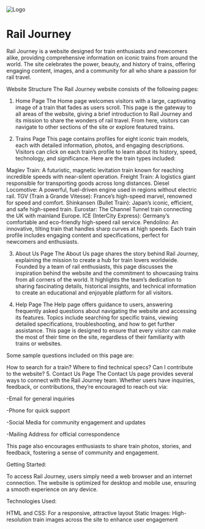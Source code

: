 
![Logo](https://cdn-icons-png.flaticon.com/128/713/713309.png)

# Rail Journey

Rail Journey is a website designed for train enthusiasts and newcomers alike, providing comprehensive information on iconic trains from around the world. The site celebrates the power, beauty, and history of trains, offering engaging content, images, and a community for all who share a passion for rail travel.

Website Structure
The Rail Journey website consists of the following pages:

1. Home Page
The Home page welcomes visitors with a large, captivating image of a train that fades as users scroll. This page is the gateway to all areas of the website, giving a brief introduction to Rail Journey and its mission to share the wonders of rail travel. From here, visitors can navigate to other sections of the site or explore featured trains.

2. Trains Page
This page contains profiles for eight iconic train models, each with detailed information, photos, and engaging descriptions. Visitors can click on each train’s profile to learn about its history, speed, technology, and significance. Here are the train types included:

Maglev Train: A futuristic, magnetic levitation train known for reaching incredible speeds with near-silent operation.
Freight Train: A logistics giant responsible for transporting goods across long distances.
Diesel Locomotive: A powerful, fuel-driven engine used in regions without electric rail.
TGV (Train à Grande Vitesse): France’s high-speed marvel, renowned for speed and comfort.
Shinkansen (Bullet Train): Japan’s iconic, efficient, and safe high-speed train.
Eurostar: The Channel Tunnel train connecting the UK with mainland Europe.
ICE (InterCity Express): Germany’s comfortable and eco-friendly high-speed rail service.
Pendolino: An innovative, tilting train that handles sharp curves at high speeds.
Each train profile includes engaging content and specifications, perfect for newcomers and enthusiasts.

3. About Us Page
The About Us page shares the story behind Rail Journey, explaining the mission to create a hub for train lovers worldwide. Founded by a team of rail enthusiasts, this page discusses the inspiration behind the website and the commitment to showcasing trains from all corners of the world. It highlights the team’s dedication to sharing fascinating details, historical insights, and technical information to create an educational and enjoyable platform for all visitors.

4. Help Page
The Help page offers guidance to users, answering frequently asked questions about navigating the website and accessing its features. Topics include searching for specific trains, viewing detailed specifications, troubleshooting, and how to get further assistance. This page is designed to ensure that every visitor can make the most of their time on the site, regardless of their familiarity with trains or websites.

Some sample questions included on this page are:

How to search for a train?
Where to find technical specs?
Can I contribute to the website?
5. Contact Us Page
The Contact Us page provides several ways to connect with the Rail Journey team. Whether users have inquiries, feedback, or contributions, they’re encouraged to reach out via:

-Email for general inquiries

-Phone for quick support

-Social Media for community engagement and updates

-Mailing Address for official correspondence

This page also encourages enthusiasts to share train photos, stories, and feedback, fostering a sense of community and engagement.

Getting Started:

To access Rail Journey, users simply need a web browser and an internet connection. The website is optimized for desktop and mobile use, ensuring a smooth experience on any device.

Technologies Used:

HTML and CSS: For a responsive, attractive layout
Static Images: High-resolution train images across the site to enhance user engagement


